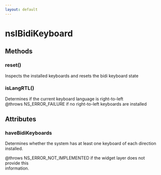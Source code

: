 ```yaml
---
layout: default
---
```


# nsIBidiKeyboard #

## Methods ##

### reset() ###
  
Inspects the installed keyboards and resets the bidi keyboard state  
  

### isLangRTL() ###
  
Determines if the current keyboard language is right-to-left  
@throws NS_ERROR_FAILURE if no right-to-left keyboards are installed  
  

## Attributes ##

### haveBidiKeyboards ###
  
Determines whether the system has at least one keyboard of each direction  
installed.  
  
@throws NS_ERROR_NOT_IMPLEMENTED if the widget layer does not provide this  
information.  
  
